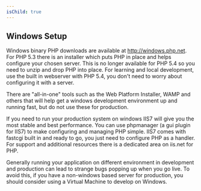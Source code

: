 ```yaml
---
isChild: true
---
```


## Windows Setup

Windows binary PHP downloads are available at http://windows.php.net.  For PHP 5.3 there is an installer which puts PHP in place and helps configure your chosen server.  This is no longer available for PHP 5.4 so you need to unzip and drop PHP into place. For learning and local development, use the built in webserver with PHP 5.4, you don't need to worry about configuring it with a server.

There are "all-in-one" tools such as the Web Platform Installer, WAMP and others that will help get a windows development environment up and running fast, but do not use these for production.

If you need to run your production system on windows IIS7 will give you the most stable and best performance.  You can use phpmanager (a gui plugin for IIS7) to make configuring and managing PHP simple. IIS7 comes with fastcgi built in and ready to go, you just need to configure PHP as a handler.  For support and additional resources there is a dedicated area on iis.net for PHP.

Generally running your application on different environment in development and production can lead to strange bugs popping up when you go live. To avoid this, if you have a non-windows based server for production, you should consider using a Virtual Machine to develop on Windows.

[php-downloads]: http://windows.php.net
[phpmanager]: http://phpmanager.codeplex.com/
[Web Platform Installer]: http://www.microsoft.com/web/downloads/platform.aspx
[PHP on IIS7]: http://php.iis.net/